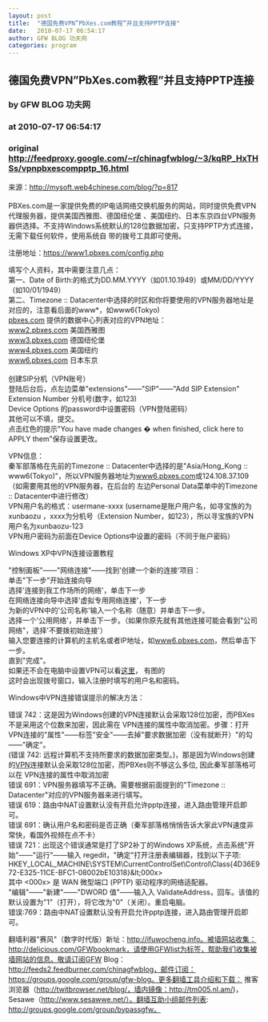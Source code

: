 ```yaml
---
layout: post
title:  "德国免费VPN”PbXes.com教程”并且支持PPTP连接"
date:   2010-07-17 06:54:17
author: GFW BLOG 功夫网
categories: program
---
```


## 德国免费VPN”PbXes.com教程”并且支持PPTP连接
### by GFW BLOG 功夫网
### at 2010-07-17 06:54:17
### original <http://feedproxy.google.com/~r/chinagfwblog/~3/kqRP_HxTHSs/vpnpbxescompptp_16.html>

来源：<a href="http://mysoft.web4chinese.com/blog/?p=817">http://mysoft.web4chinese.com/blog/?p=817</a><br><br>PBXes.com是一家提供免费的IP电话网络交换机服务的网站，同时提供免费VPN代理服务器，提供美国西雅图、德国纽伦堡  、美国纽约、日本东京四台VPN服务器供选择。不支持Windows系统默认的128位数据加密，只支持PPTP方式连接，无需下载任何软件，使用系统自 带的拨号工具即可使用。 <p>注册地址：<a href="https://www1.pbxes.com/config.php">https://www1.pbxes.com/config.php</a></p> <p>填写个人资料，其中需要注意几点：<br> 第一、Date of Birth:的格式为DD.MM.YYYY（如01.10.1949）或MM/DD/YYYY （如10/01/1949）<br> 第二、Timezone ::  Datacenter中选择的时区和你将要使用的VPN服务器地址是对应的，注意看后面的www*，如www6(Tokyo)<br> <a href="http://pbxes.com">pbxes.com</a> 提供的数据中心列表对应的VPN地址：<br> <a href="http://www2.pbxes.com">www2.pbxes.com</a> 美国西雅图<br> <a href="http://www3.pbxes.com">www3.pbxes.com</a> 德国纽伦堡<br> <a href="http://www4.pbxes.com">www4.pbxes.com</a> 美国纽约<br> <a href="http://www6.pbxes.com">www6.pbxes.com</a> 日本东京<br> <span></span><br> 创建SIP分机（VPN账号）<br> 登陆后台后，点左边菜单"extensions"――"SIP"――"Add SIP Extension"<br> Extension Number 分机号(数字，如123)<br> Device Options 的password中设置密码（VPN登陆密码）<br> 其他可以不填，提交。<br> 点击红色的提示"You have made changes � when finished, click here to APPLY  them"保存设置更改。</p> <p>VPN信息：<br> 秦军部落格在先前的Timezone :: Datacenter中选择的是"Asia/Hong_Kong ::  www6(Tokyo)"，所以VPN服务器地址为<a href="http://www6.pbxes.com">www6.pbxes.com</a>或124.108.37.109（如需要用其他的VPN服务器，在后台的 左边Personal Data菜单中的Timezone :: Datacenter中进行修改）<br> VPN用户名的格式：usermane-xxxx (username是账户用户名，如寻宝族的为xunbaozu  ，xxxx为分机号（Extension Number，如123），所以寻宝族的VPN用户名为xunbaozu-123<br> VPN用户密码为前面在Device Options中设置的密码（不同于账户密码）</p> <p>Windows XP中VPN连接设置教程</p> <p>"控制面板"――"网络连接"――找到'创建一个新的连接'项目：<br> 单击"下一步"开始连接向导<br> 选择'连接到我工作场所的网络'，单击下一步<br> 在网络连接向导中选择'虚拟专用网络连接'，下一步<br> 为新的VPN中的'公司名称'输入一个名称（随意）并单击下一步。<br> 选择一个'公用网络'，并单击下一步。（如果你原先就有其他连接可能会看到"公司网络"，选择'不要拨初始连接'）<br> 输入您要连接的计算机的主机名或者IP地址，如<a href="http://www6.pbxes.com">www6.pbxes.com</a>，然后单击下一步。<br> 直到"完成"。<br> 如果还不会在电脑中设置VPN可以看<a href="http://mysoft.web4chinese.com/blog/?p=719">这里</a>， 有图的<br> 这时会出现拨号窗口，输入注册时填写的用户名和密码。</p> <p>Windows中VPN连接错误提示的解决方法：</p> <p>错误 742：这是因为Windows创建的VPN连接默认会采取128位加密，而PBXes不是采用这个位数来加密，因此需在  VPN连接的属性中取消加密。步骤：打开VPN连接的"属性"――标签"安全"――去掉"要求数据加密（没有就断开）"的勾――"确定"。<br> (错误 742: 远程计算机不支持所要求的数据加密类型。)，那是因为Windows创建的<a href="http://mysoft.web4chinese.com/">VPN</a>连接默认会采取128位加密，而PBXes则不够这么多位, 因此秦军部落格可以在 VPN连接的属性中取消加密<br> 错误 691：VPN服务器填写不正确。需要根据前面提到的"Timezone :: Datacenter"对应的VPN服务器来进行填写。<br> 错误 619：路由中NAT设置默认没有开启允许pptp连接，进入路由管理开启即可。<br> 错误 691：确认用户名和密码是否正确（秦军部落格悄悄告诉大家此VPN速度非常快，看国外视频在点不卡）<br> 错误 721：出现这个错误通常是打了SP2补丁的Windows XP系统，点击系统"开始"――"运行"――输入  regedit，"确定"打开注册表编辑器，找到以下子项:<br> HKEY_LOCAL_MACHINE\SYSTEM\CurrentControlSet\Control\Class\{4D36E972-E325-11CE-BFC1-08002bE10318}\&lt;000x&gt;<br> 其中 &lt;000x&gt; 是 WAN 微型端口 (PPTP) 驱动程序的网络适配器。<br> "编辑"――"新建"――"DWORD 值"――输入入  ValidateAddress，回车。该值的默认设置为"1"（打开），将它改为"0"（关闭）。重启电脑。<br> 错误:769：路由中NAT设置默认没有开启允许pptp连接，进入路由管理开启即可。</p> <div>翻墙利器"赛风"（数字时代版）新址：http://ifuwocheng.info。被墙网站收集：http://delicious.com/GFWbookmark，请使用GFWlist为标签，帮助我们收集被墙网站的信息。敬请订阅GFW Blog：http://feeds2.feedburner.com/chinagfwblog，邮件订阅：https://groups.google.com/group/gfw-blog。更多翻墙工具介绍和下载：
推客浏览器（http://twitbrowser.net/blog/，墙内镜像：http://tm005.nl.am/)，Sesawe（http://www.sesawwe.net/）。翻墙互助小组邮件列表: http://groups.google.com/group/bypassgfw。<img width="1" height="1" src="https://blogger.googleusercontent.com/tracker/5500297126185736776-6892033156332105940?l=www.chinagfw.org" alt=""></div><img src="http://feeds.feedburner.com/~r/chinagfwblog/~4/kqRP_HxTHSs" height="1" width="1">